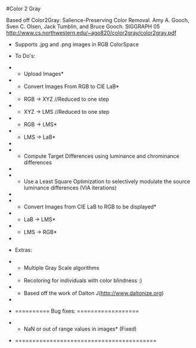 #Color 2 Gray
  
  Based off Color2Gray: Salience-Preserving Color Removal. Amy A. Gooch, Sven C. Olsen, Jack Tumblin, and Bruce Gooch. SIGGRAPH 05
  http://www.cs.northwestern.edu/~ago820/color2gray/color2gray.pdf
 
 * Supports .jpg and .png images in RGB ColorSpace

 * To Do's:
 *  - Upload Images*
 *  - Convert Images From RGB to CIE LaB*
 *    - RGB -> XYZ //Reduced to one step
 *    - XYZ -> LMS //Reduced to one step
 *    - RGB -> LMS*
 *    - LMS -> LaB*
 *    
 *  - Compute Target Differences using luminance and chrominance differences
 *  
 *  - Use a Least Square Optimization to selectively modulate the source luminance differences (VIA iterations)
 * 
 *  - Convert Images from CIE LaB to RGB to be displayed*
 *    - LaB -> LMS*
 *    - LMS -> RGB*
 * 
 * Extras:
 *  - Multiple Gray Scale algorithms
 *  - Recoloring for individuals with color blindness :)
 *    - Based off the work of Dalton J(http://www.daltonize.org)
 *    
 *  ========== Bug fixes: ==================
 *    - NaN or out of range values in images* (Fixed)
 * =========================================